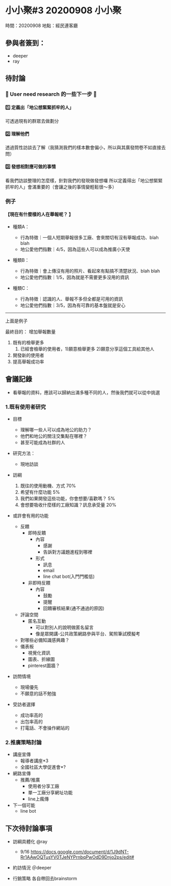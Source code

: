 # 小小聚#3 20200908 <span class="label label-success">小小聚</span>

時間：20200908
地點：經民連客廳

## 參與者簽到：
- deeper
- ray

## 待討論
### :japanese_ogre: User need research 的一些下一步 :japanese_ogre:

#### :one: 定義出「地公想緊緊抓牢的人」
可透過現有的群眾去做劃分
#### :two: 理解他們 
透過質性訪談去了解（我猜測我們的樣本數會偏小，所以與其廣發問卷不如直接去問）
#### :three: 發想相對應可做的事情
看我們訪談整理的怎麼樣，針對我們的發現做發想囉
 所以定義得出「地公想緊緊抓牢的人」會滿重要的（會讓之後的事情變輕鬆很～多）

### 例子
#### 【現在有什麼樣的人在舉報呢？ 】
- 種類A：
    - 行為特徵｜一個人短期舉報很多工廠、會來關切有沒有舉報成功、blah blah
    - 地公愛他們指數｜4/5，因為這些人可以成為推廣小天使

- 種類B：
    - 行為特徵｜會上傳沒有用的照片、看起來有點搞不清楚狀況、blah blah
    - 地公愛他們指數｜1/5，因為就是不需要更多沒用的資訊
- 種類C：
    - 行為特徵｜認識的人、舉報不多但全都是可用的資訊
    - 地公愛他們指數｜3/5，因為有可靠的基本盤就是安心  


---

上面是例子


最終目的：
增加舉報數量

1. 既有的檢舉更多
    1. 已經會檢舉的使用者，1)願意檢舉更多 2)願意分享這個工具給其他人
2. 開發新的使用者
3. 提高舉報成功率

## 會議記錄
- 看舉報的資料，應該可以歸納出滿多種不同的人，然後我們就可以從中挑選

### 1.既有使用者研究
- 目標
    - 理解哪一些人可以成為地公的助力？
    - 他們和地公的關注交集點在哪裡？
    - 甚至可能成為社群的人
- 研究方法：
    - 現地訪談

- 訪綱
    1. 既往的使用動機、方式 70%
    2. 希望有什麼功能  5%
    3. 我們如果開發這些功能，你會想要/喜歡嗎？ 5%
    4. 會想要吸收什麼樣的工廠知識？訊息承受量 20%

- 或許會有用的功能
    - 反饋
        - 即時反饋
            - 內容
                - 感謝
                - 告訴對方議題進程到哪裡
            - 形式
                - 訊息
                - email
                - line chat bot(入門門檻低)
        - 非即時反饋
            - 內容
                - 鼓勵
                - 提醒
                - 回饋審核結果(通不通過的原因)
    - 評論空間
        - 匿名互動
            - 可以對別人的說明做匿名留言
            - 像是眾開講-公共政策網路參與平台、駕照筆試模擬考
    - 對哪些必備知識感興趣？
    - 儀表板
        - 視覺化資訊
        - 圖表、折線圖
        - pinterest圖牆？

- 訪問情境
    - 現場優先
    - 不願意的話不勉強

- 受訪者選擇
    - 成功率高的
    - 出包率高的
    - 打電話、不會操作網站的

### 2.推廣策略討論
- 講座宣傳
    - 報導者講座*3
    - 全國社區大學促進會*?
- 網路宣傳
    - 推薦/推廣
        - 使用者分享工廠
        - 單一工廠分享網址功能
        - line上瘋傳
- 下一個可能
    - line bot

## 下次待討論事項
- 訪綱具體化 @ray
    - 9/16 https://docs.google.com/document/d/1J9dNT-Rr1AAwOQTusYV0TJeNYPrnbqPwOdD9Dnjo2ps/edit#

- 約訪情況 ＠deeper
- 行銷策略 各自帶回去brainstorm